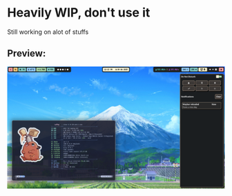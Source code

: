 # Heavily WIP, don't use it
Still working on alot of stuffs

## Preview:

![Preview rice](assets/preview.png)
